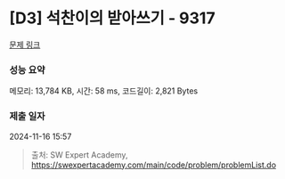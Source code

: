 # [D3] 석찬이의 받아쓰기 - 9317 

[문제 링크](https://swexpertacademy.com/main/code/problem/problemDetail.do?contestProbId=AW-hOY5KeEIDFAVg) 

### 성능 요약

메모리: 13,784 KB, 시간: 58 ms, 코드길이: 2,821 Bytes

### 제출 일자

2024-11-16 15:57



> 출처: SW Expert Academy, https://swexpertacademy.com/main/code/problem/problemList.do